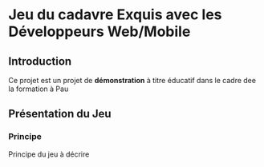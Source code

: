# Jeu du cadavre Exquis avec les Développeurs Web/Mobile
## Introduction
Ce projet est un projet de **démonstration** à titre éducatif dans le cadre dee la formation à Pau

## Présentation du Jeu
### Principe
Principe du jeu à décrire
